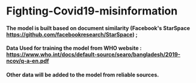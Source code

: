 # Fighting-Covid19-misinformation

#### The model is built based on document similarity (Facebook's StarSpace https://github.com/facebookresearch/StarSpace) ;
#### Data Used for training the model from WHO website : https://www.who.int/docs/default-source/searo/bangladesh/2019-ncov/q-a-en.pdf

#### Other data will be added to the model from reliable sources.

